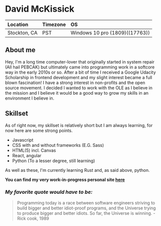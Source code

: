 # David McKissick


Location | Timezone | OS
:--- | :--- | :---
Stockton, CA | PST | Windows 10 pro (1809)((17763)) |

## About me

Hey, I'm a long time computer-lover that originally started in system repair (All hail PEBCAK) but ultimately came into programming
work in a softcore way in the early 2010s or so. After a bit of time I received a Google Udacity Scholarship in frontend 
development and my slight interest became a full blown fascination! I have a strong interest in non-profits and the open source 
movement. I decided I wanted to work with the OLE as I believe in the mission and I believe it would be a good way to grow my skills
in an environment I believe in.

## Skillset
As of right now, my skillset is relatively short but I am always learning, for now here are some strong points.

* Javascript
* CSS with and without frameworks (E.G. Sass)
* HTML(5) incl. Canvas
* React, angular 
* Python (To a lesser degree, still learning)

As well as these, I'm currently learning Rust and, as said above, python.

__You can find my very work-in-progress personal site [here](https://mckissick.dev/)__

### *My favorite quote would have to be:* 
>Programming today is a race between software engineers striving to build bigger and better idiot-proof programs, and the Universe trying to produce bigger and better idiots. So far, the Universe is winning. - Rick cook, 1989
